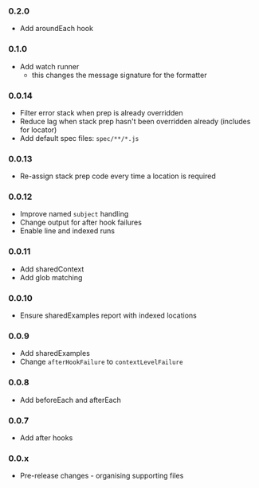 ### 0.2.0
* Add aroundEach hook

### 0.1.0
* Add watch runner
  - this changes the message signature for the formatter

### 0.0.14
* Filter error stack when prep is already overridden
* Reduce lag when stack prep hasn't been overridden already (includes for locator)
* Add default spec files: `spec/**/*.js`

### 0.0.13
* Re-assign stack prep code every time a location is required

### 0.0.12
* Improve named `subject` handling
* Change output for after hook failures
* Enable line and indexed runs

### 0.0.11
* Add sharedContext
* Add glob matching

### 0.0.10
* Ensure sharedExamples report with indexed locations

### 0.0.9
* Add sharedExamples
* Change `afterHookFailure` to `contextLevelFailure`

### 0.0.8
* Add beforeEach and afterEach

### 0.0.7
* Add after hooks

### 0.0.x
* Pre-release changes - organising supporting files